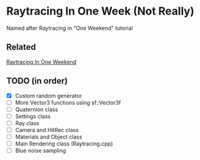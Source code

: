 # Raytracing In One Week (Not Really)
Named after Raytracing in "One Weekend" tutorial
## Related
[Raytracing In One Weekend](https://raytracing.github.io/books/RayTracingInOneWeekend.html)

## TODO (in order)
- [x] Custom random generator
- [ ] More Vector3 functions using sf::Vector3f
- [ ] Quaternion class
- [ ] Settings class
- [ ] Ray class
- [ ] Camera and HitRec class
- [ ] Materials and Object class
- [ ] Main Rendering class (Raytracing.cpp)
- [ ] Blue noise sampling